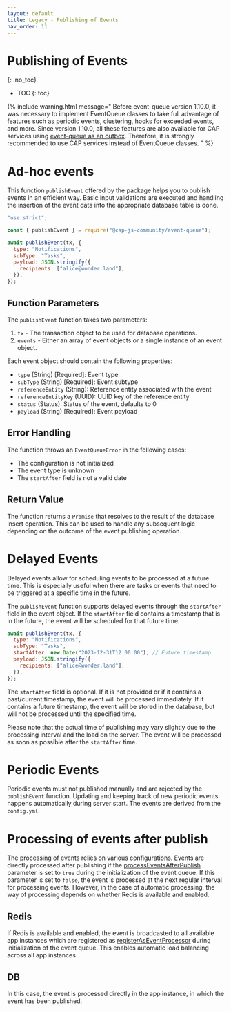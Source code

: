 ```yaml
---
layout: default
title: Legacy - Publishing of Events
nav_order: 11
---
```


<!-- prettier-ignore-start -->


# Publishing of Events
{: .no_toc}
<!-- prettier-ignore-end -->

<!-- prettier-ignore -->
- TOC
{: toc}


{% include warning.html message="
Before event-queue version 1.10.0, it was necessary to implement EventQueue classes to take full advantage of features
such as periodic events, clustering, hooks for exceeded events, and more. Since version 1.10.0, all these features are
also available for CAP services using [event-queue as an outbox](/event-queue/use-as-cap-outbox/). Therefore, it is strongly recommended to use CAP
services instead of EventQueue classes.
" %}
# Ad-hoc events

This function `publishEvent` offered by the package helps you to publish events in an efficient way.
Basic input validations are executed and handling the insertion of the event data into the appropriate database table is done.

```js
"use strict";

const { publishEvent } = require("@cap-js-community/event-queue");

await publishEvent(tx, {
  type: "Notifications",
  subType: "Tasks",
  payload: JSON.stringify({
    recipients: ["alice@wonder.land"],
  }),
});
```

## Function Parameters

The `publishEvent` function takes two parameters:

1. `tx` - The transaction object to be used for database operations.
2. `events` - Either an array of event objects or a single instance of an event object.

Each event object should contain the following properties:

- `type` (String) [Required]: Event type
- `subType` (String) [Required]: Event subtype
- `referenceEntity` (String): Reference entity associated with the event
- `referenceEntityKey` (UUID): UUID key of the reference entity
- `status` (Status): Status of the event, defaults to 0
- `payload` (String) [Required]: Event payload

## Error Handling

The function throws an `EventQueueError` in the following cases:

- The configuration is not initialized
- The event type is unknown
- The `startAfter` field is not a valid date

## Return Value

The function returns a `Promise` that resolves to the result of the database insert operation. This can be used to
handle any subsequent logic depending on the outcome of the event publishing operation.

# Delayed Events

Delayed events allow for scheduling events to be processed at a future time. This is especially useful when there are
tasks or events that need to be triggered at a specific time in the future.

The `publishEvent` function supports delayed events through the `startAfter` field in the event object. If
the `startAfter` field contains a timestamp that is in the future, the event will be scheduled for that future time.

```js
await publishEvent(tx, {
  type: "Notifications",
  subType: "Tasks",
  startAfter: new Date("2023-12-31T12:00:00"), // Future timestamp
  payload: JSON.stringify({
    recipients: ["alice@wonder.land"],
  }),
});
```

The `startAfter` field is optional. If it is not provided or if it contains a past/current timestamp, the event will
be processed immediately. If it contains a future timestamp, the event will be stored in the database, but will not be
processed until the specified time.

Please note that the actual time of publishing may vary slightly due to the processing interval and the load on the
server. The event will be processed as soon as possible after the `startAfter` time.

# Periodic Events

Periodic events must not published manually and are rejected by the `publishEvent` function. Updating and keeping track
of new periodic events happens automatically during server start. The events are derived from the `config.yml`.

# Processing of events after publish

The processing of events relies on various configurations. Events are directly processed after publishing if
the [processEventsAfterPublish](/event-queue/setup/#initialization-parameters) parameter is set to `true` during the
initialization of the event queue. If this parameter is set to `false`, the event is processed at the next regular
interval for processing events. However, in the case of automatic processing, the way of processing depends on whether
Redis is available and enabled.

## Redis

If Redis is available and enabled, the event is broadcasted to all available app instances which are registered
as [registerAsEventProcessor](/event-queue/setup/#initialization-parameters) during initialization of the event queue.
This enables automatic load balancing across all app instances.

## DB

In this case, the event is processed directly in the app instance, in which the event has been published.
